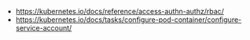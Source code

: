 - https://kubernetes.io/docs/reference/access-authn-authz/rbac/
- https://kubernetes.io/docs/tasks/configure-pod-container/configure-service-account/